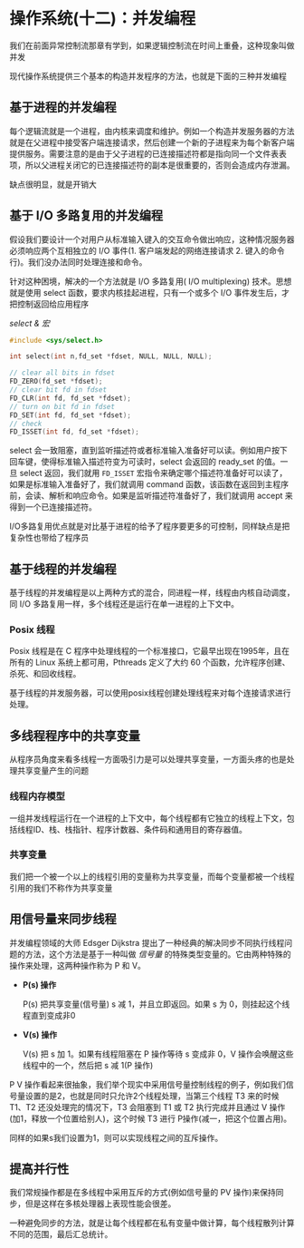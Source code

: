 # 操作系统(十二)：并发编程

我们在前面异常控制流那章有学到，如果逻辑控制流在时间上重叠，这种现象叫做并发

现代操作系统提供三个基本的构造并发程序的方法，也就是下面的三种并发编程

## 基于进程的并发编程

每个逻辑流就是一个进程，由内核来调度和维护。例如一个构造并发服务器的方法就是在父进程中接受客户端连接请求，然后创建一个新的子进程来为每个新客户端提供服务。需要注意的是由于父子进程的已连接描述符都是指向同一个文件表表项，所以父进程关闭它的已连接描述符的副本是很重要的，否则会造成内存泄漏。

缺点很明显，就是开销大

## 基于 I/O 多路复用的并发编程

假设我们要设计一个对用户从标准输入键入的交互命令做出响应，这种情况服务器必须响应两个互相独立的 I/O 事件(1. 客户端发起的网络连接请求 2. 键入的命令行)。我们没办法同时处理连接和命令。

针对这种困境，解决的一个方法就是 I/O 多路复用( I/O multiplexing) 技术。思想就是使用 select 函数，要求内核挂起进程，只有一个或多个 I/O 事件发生后，才把控制返回给应用程序

*select & 宏*

```c
#include <sys/select.h>

int select(int n,fd_set *fdset, NULL, NULL, NULL);

// clear all bits in fdset
FD_ZERO(fd_set *fdset);
// clear bit fd in fdset
FD_CLR(int fd, fd_set *fdset);
// turn on bit fd in fdset
FD_SET(int fd, fd_set *fdset);
// check
FD_ISSET(int fd, fd_set *fdset);
```

select 会一致阻塞，直到监听描述符或者标准输入准备好可以读。例如用户按下回车键，使得标准输入描述符变为可读时，select 会返回的 ready_set 的值。一旦 select 返回，我们就用 `FD_ISSET` 宏指令来确定哪个描述符准备好可以读了，如果是标准输入准备好了，我们就调用 command 函数，该函数在返回到主程序前，会读、解析和响应命令。如果是监听描述符准备好了，我们就调用 accept 来得到一个已连接描述符。

I/O多路复用优点就是对比基于进程的给予了程序要更多的可控制，同样缺点是把复杂性也带给了程序员

## 基于线程的并发编程

基于线程的并发编程是以上两种方式的混合，同进程一样，线程由内核自动调度，同 I/O 多路复用一样，多个线程还是运行在单一进程的上下文中。

### Posix 线程

Posix 线程是在 C 程序中处理线程的一个标准接口，它最早出现在1995年，且在所有的 Linux 系统上都可用，Pthreads 定义了大约 60 个函数，允许程序创建、杀死、和回收线程。

基于线程的并发服务器，可以使用posix线程创建处理线程来对每个连接请求进行处理。

## 多线程程序中的共享变量

从程序员角度来看多线程一方面吸引力是可以处理共享变量，一方面头疼的也是处理共享变量产生的问题

### 线程内存模型

一组并发线程运行在一个进程的上下文中，每个线程都有它独立的线程上下文，包括线程ID、栈、栈指针、程序计数器、条件码和通用目的寄存器值。

### 共享变量

我们把一个被一个以上的线程引用的变量称为共享变量，而每个变量都被一个线程引用的我们不称作为共享变量

## 用信号量来同步线程

并发编程领域的大师 Edsger Dijkstra 提出了一种经典的解决同步不同执行线程问题的方法，这个方法是基于一种叫做 *信号量* 的特殊类型变量的。它由两种特殊的操作来处理，这两种操作称为 P 和 V。

- **P(s) 操作**

  P(s) 把共享变量(信号量) s 减 1，并且立即返回。如果 s 为 0，则挂起这个线程直到变成非0

- **V(s) 操作**

  V(s) 把 s 加 1。如果有线程阻塞在 P 操作等待 s 变成非 0，V 操作会唤醒这些线程中的一个，然后把 s 减 1(P 操作)

P V 操作看起来很抽象，我们举个现实中采用信号量控制线程的例子，例如我们信号量设置的是2，也就是同时只允许2个线程处理，当第三个线程 T3 来的时候 T1、T2 还没处理完的情况下，T3 会阻塞到 T1 或 T2 执行完成并且通过 V 操作(加1，释放一个位置给别人)，这个时候 T3 进行 P操作(减一，把这个位置占用)。

同样的如果s我们设置为1，则可以实现线程之间的互斥操作。

## 提高并行性

我们常规操作都是在多线程中采用互斥的方式(例如信号量的 PV 操作)来保持同步，但是这样在多核处理器上表现性能会很差。

一种避免同步的方法，就是让每个线程都在私有变量中做计算，每个线程散列计算不同的范围，最后汇总统计。